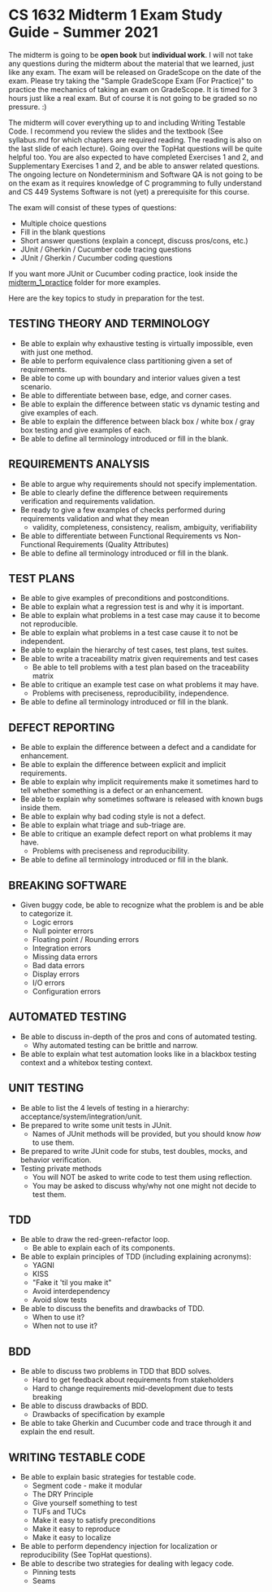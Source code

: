 # CS 1632 Midterm 1 Exam Study Guide - Summer 2021

The midterm is going to be **open book** but **individual work**.  I will not
take any questions during the midterm about the material that we learned, just
like any exam.  The exam will be released on GradeScope on the date of the
exam.  Please try taking the "Sample GradeScope Exam (For Practice)" to
practice the mechanics of taking an exam on GradeScope.  It is timed for 3
hours just like a real exam.  But of course it is not going to be graded so no
pressure. :)

The midterm will cover everything up to and including Writing Testable Code.  I
recommend you review the slides and the textbook (See syllabus.md for which
chapters are required reading.  The reading is also on the last slide of each
lecture).  Going over the TopHat questions will be quite helpful too.  You are
also expected to have completed Exercises 1 and 2, and Supplementary Exercises
1 and 2, and be able to answer related questions.  The ongoing lecture on
Nondeterminism and Software QA is not going to be on the exam as it requires
knowledge of C programming to fully understand and CS 449 Systems Software is
not (yet) a prerequisite for this course.

The exam will consist of these types of questions:
  * Multiple choice questions
  * Fill in the blank questions
  * Short answer questions (explain a concept, discuss pros/cons, etc.)
  * JUnit / Gherkin / Cucumber code tracing questions
  * JUnit / Gherkin / Cucumber coding questions

If you want more JUnit or Cucumber coding practice, look inside the
[midterm_1_practice](midterm_1_practice) folder for more examples.

Here are the key topics to study in preparation for the test.

## TESTING THEORY AND TERMINOLOGY
* Be able to explain why exhaustive testing is virtually impossible, even with just one method.
* Be able to perform equivalence class partitioning given a set of requirements.
* Be able to come up with boundary and interior values given a test scenario.
* Be able to differentiate between base, edge, and corner cases.
* Be able to explain the difference between static vs dynamic testing and give examples of each.
* Be able to explain the difference between black box / white box / gray box testing and give examples of each.
* Be able to define all terminology introduced or fill in the blank.

## REQUIREMENTS ANALYSIS
* Be able to argue why requirements should not specify implementation.
* Be able to clearly define the difference between requirements verification and requirements validation.
* Be ready to give a few examples of checks performed during requirements validation and what they mean
  * validity, completeness, consistency, realism, ambiguity, verifiability
* Be able to differentiate between Functional Requirements vs Non-Functional Requirements (Quality Attributes)
* Be able to define all terminology introduced or fill in the blank.

## TEST PLANS
* Be able to give examples of preconditions and postconditions.
* Be able to explain what a regression test is and why it is important.
* Be able to explain what problems in a test case may cause it to become not reproducible.
* Be able to explain what problems in a test case cause it to not be independent.
* Be able to explain the hierarchy of test cases, test plans, test suites.
* Be able to write a traceability matrix given requirements and test cases
  * Be able to tell problems with a test plan based on the traceability matrix
* Be able to critique an example test case on what problems it may have.
  * Problems with preciseness, reproducibility, independence.
* Be able to define all terminology introduced or fill in the blank.

## DEFECT REPORTING
* Be able to explain the difference between a defect and a candidate for enhancement.
* Be able to explain the difference between explicit and implicit requirements.
* Be able to explain why implicit requirements make it sometimes hard to tell whether something is a defect or an enhancement.
* Be able to explain why sometimes software is released with known bugs inside them.
* Be able to explain why bad coding style is not a defect.
* Be able to explain what triage and sub-triage are.
* Be able to critique an example defect report on what problems it may have.
  * Problems with preciseness and reproducibility.
* Be able to define all terminology introduced or fill in the blank.

## BREAKING SOFTWARE
* Given buggy code, be able to recognize what the problem is and be able to categorize it.
  * Logic errors
  * Null pointer errors
  * Floating point / Rounding errors
  * Integration errors
  * Missing data errors
  * Bad data errors
  * Display errors
  * I/O errors
  * Configuration errors

## AUTOMATED TESTING
* Be able to discuss in-depth of the pros and cons of automated testing.
  * Why automated testing can be brittle and narrow.
* Be able to explain what test automation looks like in a blackbox testing context and a whitebox testing context.

## UNIT TESTING
* Be able to list the 4 levels of testing in a hierarchy: acceptance/system/integration/unit.
* Be prepared to write some unit tests in JUnit.
  * Names of JUnit methods will be provided, but you should know _how_ to use them.
* Be prepared to write JUnit code for stubs, test doubles, mocks, and behavior verification.
* Testing private methods
  * You will NOT be asked to write code to test them using reflection.
  * You may be asked to discuss why/why not one might not decide to test them.

## TDD
* Be able to draw the red-green-refactor loop.
  * Be able to explain each of its components.
* Be able to explain principles of TDD (including explaining acronyms):
  * YAGNI
  * KISS
  * "Fake it 'til you make it"
  * Avoid interdependency
  * Avoid slow tests
* Be able to discuss the benefits and drawbacks of TDD.
  * When to use it?
  * When not to use it?

## BDD
* Be able to discuss two problems in TDD that BDD solves.
  * Hard to get feedback about requirements from stakeholders
  * Hard to change requirements mid-development due to tests breaking
* Be able to discuss drawbacks of BDD.
  * Drawbacks of specification by example
* Be able to take Gherkin and Cucumber code and trace through it and explain the end result.

## WRITING TESTABLE CODE
* Be able to explain basic strategies for testable code.
  * Segment code - make it modular
  * The DRY Principle
  * Give yourself something to test
  * TUFs and TUCs
  * Make it easy to satisfy preconditions
  * Make it easy to reproduce
  * Make it easy to localize
* Be able to perform dependency injection for localization or reproducibility (See TopHat questions).
* Be able to describe two strategies for dealing with legacy code.
  * Pinning tests
  * Seams
